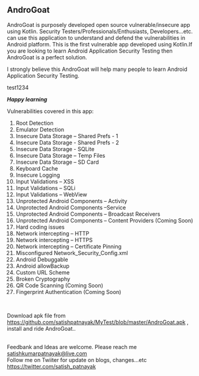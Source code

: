 <h2>AndroGoat</h2> AndroGoat is purposely developed open source vulnerable/insecure app using Kotlin. Security Testers/Professionals/Enthusiasts, Developers...etc. can use this application to understand and defend the vulnerabilities in Android platform. This is the first vulnerable app developed using Kotlin.If you are looking to learn Android Application Security Testing then AndroGoat is a perfect solution. 

I strongly believe this AndroGoat will help many people to learn Android Application Security Testing.

test1234

***Happy learning***

Vulnerabilities covered in this app:

1. Root Detection</br>
2. Emulator Detection</br>
3. Insecure Data Storage – Shared Prefs - 1</br>
4. Insecure Data Storage - Shared Prefs - 2</br>
5. Insecure Data Storage - SQLite</br>
6. Insecure Data Storage – Temp Files</br>
7. Insecure Data Storage – SD Card</br>
8. Keyboard Cache</br>
9. Insecure Logging</br>
10. Input Validations – XSS</br>
11. Input Validations – SQLi</br>
12. Input Validations – WebView</br>
13. Unprotected Android Components – Activity</br>
14. Unprotected Android Components –Service</br>
15. Unprotected Android Components – Broadcast Receivers</br>
16. Unprotected Android Components – Content Providers (Coming Soon)</br>
17. Hard coding issues</br>
18. Network intercepting – HTTP</br>
19. Network intercepting – HTTPS</br>
20. Network intercepting – Certificate Pinning</br>
21. Misconfigured Network_Security_Config.xml</br>
22. Android Debuggable</br>
23. Android allowBackup</br>
24. Custom URL Scheme</br>
25. Broken Cryptography </br>
26. QR Code Scanning (Coming Soon)</br>
27. Fingerprint Authentication (Coming Soon)</br>
</br>

Download apk file from https://github.com/satishpatnayak/MyTest/blob/master/AndroGoat.apk , install and ride AndroGoat..</br></br>

Feedbank and Ideas are welcome. Please reach me satishkumarpatnayak@live.com </br>
Follow me on Twiiter for update on blogs, changes...etc https://twitter.com/satish_patnayak
